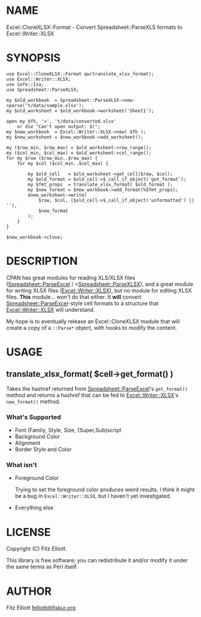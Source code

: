 # NAME

Excel::CloneXLSX::Format - Convert Spreadsheet::ParseXLS formats to Excel::Writer::XLSX

# SYNOPSIS

    use Excel::CloneXLSX::Format qw(translate_xlsx_format);
    use Excel::Writer::XLSX;
    use Safe::Isa;
    use Spreadsheet::ParseXLSX;

    my $old_workbook  = Spreadsheet::ParseXLSX->new->parse('t/data/sample.xlsx');
    my $old_worksheet = $old_workbook->worksheet('Sheet1');

    open my $fh, '>', 't/data/converted.xlsx'
        or die "Can't open output: $!";
    my $new_workbook  = Excel::Writer::XLSX->new( $fh );
    my $new_worksheet = $new_workbook->add_worksheet();

    my ($row_min, $row_max) = $old_worksheet->row_range();
    my ($col_min, $col_max) = $old_worksheet->col_range();
    for my $row ($row_min..$row_max) {
        for my $col ($col_min..$col_max) {

            my $old_cell   = $old_worksheet->get_cell($row, $col);
            my $old_format = $old_cell->$_call_if_object('get_format');
            my $fmt_props  = translate_xlsx_format( $old_format );
            my $new_format = $new_workbook->add_format(%$fmt_props);
            $new_worksheet->write(
                $row, $col, ($old_cell->$_call_if_object('unformatted') || ''),
                $new_format
            );
        }
    }

    $new_workbook->close;

# DESCRIPTION

CPAN has great modules for reading XLS/XLSX files
([Spreadsheet::ParseExcel](https://metacpan.org/pod/Spreadsheet::ParseExcel) / <[Spreadsheet::ParseXLSX](https://metacpan.org/pod/Spreadsheet::ParseXLSX)), and a great
module for writing XLSX files ([Excel::Writer::XLSX](https://metacpan.org/pod/Excel::Writer::XLSX)), but no module
for editing XLSX files.  **This** module... won't do that either.  It
**will** convert [Spreadsheet::ParseExcel](https://metacpan.org/pod/Spreadsheet::ParseExcel)-style cell formats to a
structure that [Excel::Writer::XLSX](https://metacpan.org/pod/Excel::Writer::XLSX) will understand.

My hope is to eventually release an Excel::CloneXLSX module that will
create a copy of a `::Parse*` object, with hooks to modify the
content.

# USAGE

## translate\_xlsx\_format( $cell->get\_format() )

Takes the hashref returned from [Spreadsheet::ParseExcel](https://metacpan.org/pod/Spreadsheet::ParseExcel)'s
`get_format()` method and returns a hashref that can be fed to
[Excel::Writer::XLSX](https://metacpan.org/pod/Excel::Writer::XLSX)'s `new_format()` method.

### What's Supported

- Font (Family, Style, Size, {Super,Sub}script
- Background Color
- Alignment
- Border Style and Color

### What isn't

- Foreground Color

    Trying to set the foreground color produces weird results.  I think it
    might be a bug in `Excel::Writer::XLSX`, but I haven't yet
    investigated.

- Everything else

# LICENSE

Copyright (C) Fitz Elliott.

This library is free software; you can redistribute it and/or modify
it under the same terms as Perl itself.

# AUTHOR

Fitz Elliott <felliott@fiskur.org>
